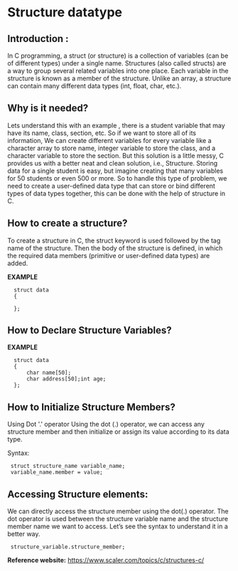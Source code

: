 # Structure datatype
## Introduction : 
In C programming, a struct (or structure) is a collection of variables (can be of different types) under a single name.
Structures (also called structs) are a way to group several related variables into one place. Each variable in the structure is known as a member of the structure. Unlike an array, a structure can contain many different data types (int, float, char, etc.).

## Why is it needed? 
Lets understand this with an example , there is a student variable that may have its name, class, section, etc. So if we want to store all of its information, We can create different variables for every variable like a character array to store name, integer variable to store the class, and a character variable to store the section. But this solution is a little messy, C provides us with a better neat and clean solution, i.e., Structure. Storing data for a single student is easy, but imagine creating that many variables for 50 students or even 500 or more. So to handle this type of problem, we need to create a user-defined data type that can store or bind different types of data types together, this can be done with the help of structure in C.

## How to create a structure? 
To create a structure in C, the struct keyword is used followed by the tag name of the structure. Then the body of the structure is defined, in which the required data members (primitive or user-defined data types) are added.

 **EXAMPLE**
      
      struct data 
      {
          
      };


## How to Declare Structure Variables?

**EXAMPLE**
      
      struct data
      {
          char name[50];
          char address[50];int age;
      };


## How to Initialize Structure Members?
Using Dot '.' operator
Using the dot (.) operator, we can access any structure member and then initialize or assign its value according to its data type.

Syntax:

     struct structure_name variable_name;
     variable_name.member = value;

## Accessing Structure elements: 
We can directly access the structure member using the dot(.) operator. The dot operator is used between the structure variable name and the structure member name we want to access. Let’s see the syntax to understand it in a better way.

     structure_variable.structure_member;


**Reference website:**
https://www.scaler.com/topics/c/structures-c/
 
